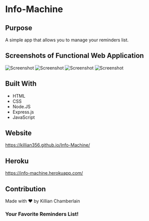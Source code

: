 # Info-Machine

## Purpose
A simple app that allows you to manage your reminders list.

## Screenshots of Functional Web Application
![Screenshot](Info-Machine/public/assets/images/NT-1.JPG "Info-Machine")
![Screenshot](Info-Machine/public/assets/images/NT-2.JPG "Info-Machine")
![Screenshot](Info-Machine/public/assets/images/NT-3.JPG "Info-Machine")
![Screenshot](Info-Machine/public/assets/images/NT-4.JPG "Info-Machine")

## Built With
* HTML
* CSS
* Node.JS
* Express.js
* JavaScript

## Website
https://killian356.github.io/Info-Machine/

## Heroku
https://info-machine.herokuapp.com/

## Contribution
Made with ❤️ by Killian Chamberlain

### Your Favorite Reminders List!